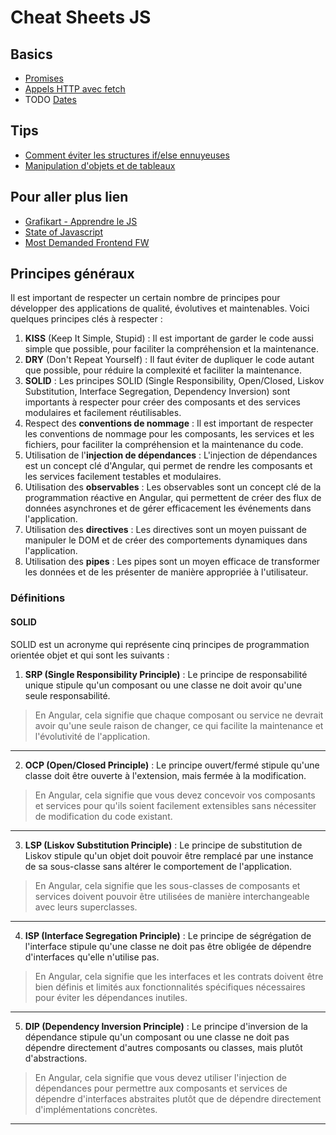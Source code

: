 # Cheat Sheets JS

## Basics

* [Promises](PROMISES.md)
* [Appels HTTP avec fetch](HTTP_WITH_FETCH.md)
* TODO [Dates](DATES.md)

## Tips 

* [Comment éviter les structures if/else ennuyeuses](tips/AVOID_IF_ELSE.md)
* [Manipulation d'objets et de tableaux](tips/OBJECT_MANIPULATION.md)


## Pour aller plus lien

* [Grafikart - Apprendre le JS](https://grafikart.fr/formations/formation-javascript)
* [State of Javascript](https://stateofjs.com/en-US)
* [Most Demanded Frontend FW](https://www.devjobsscanner.com/blog/the-most-demanded-frontend-frameworks/)


## Principes généraux

Il est important de respecter un certain nombre de principes pour développer des applications de qualité, évolutives et maintenables. Voici quelques principes clés à respecter :

1. **KISS** (Keep It Simple, Stupid) : Il est important de garder le code aussi simple que possible, pour faciliter la compréhension et la maintenance.
2. **DRY** (Don't Repeat Yourself) : Il faut éviter de dupliquer le code autant que possible, pour réduire la complexité et faciliter la maintenance.
3. **SOLID** : Les principes SOLID (Single Responsibility, Open/Closed, Liskov Substitution, Interface Segregation, Dependency Inversion) sont importants à respecter pour créer des composants et des services modulaires et facilement réutilisables.
4. Respect des **conventions de nommage** : Il est important de respecter les conventions de nommage pour les composants, les services et les fichiers, pour faciliter la compréhension et la maintenance du code.
5. Utilisation de l'**injection de dépendances** : L'injection de dépendances est un concept clé d'Angular, qui permet de rendre les composants et les services facilement testables et modulaires.
6. Utilisation des **observables** : Les observables sont un concept clé de la programmation réactive en Angular, qui permettent de créer des flux de données asynchrones et de gérer efficacement les événements dans l'application.
7. Utilisation des **directives** : Les directives sont un moyen puissant de manipuler le DOM et de créer des comportements dynamiques dans l'application.
8. Utilisation des **pipes** : Les pipes sont un moyen efficace de transformer les données et de les présenter de manière appropriée à l'utilisateur.

### Définitions

#### SOLID

SOLID est un acronyme qui représente cinq principes de programmation orientée objet et qui sont les suivants :

1. **SRP (Single Responsibility Principle)** : Le principe de responsabilité unique stipule qu'un composant ou une classe ne doit avoir qu'une seule responsabilité.
> En Angular, cela signifie que chaque composant ou service ne devrait avoir qu'une seule raison de changer, ce qui facilite la maintenance et l'évolutivité de l'application.
___
2. **OCP (Open/Closed Principle)** : Le principe ouvert/fermé stipule qu'une classe doit être ouverte à l'extension, mais fermée à la modification.
>En Angular, cela signifie que vous devez concevoir vos composants et services pour qu'ils soient facilement extensibles sans nécessiter de modification du code existant.
---
3. **LSP (Liskov Substitution Principle)** : Le principe de substitution de Liskov stipule qu'un objet doit pouvoir être remplacé par une instance de sa sous-classe sans altérer le comportement de l'application.
>En Angular, cela signifie que les sous-classes de composants et services doivent pouvoir être utilisées de manière interchangeable avec leurs superclasses.
---
4. **ISP (Interface Segregation Principle)** : Le principe de ségrégation de l'interface stipule qu'une classe ne doit pas être obligée de dépendre d'interfaces qu'elle n'utilise pas.
>En Angular, cela signifie que les interfaces et les contrats doivent être bien définis et limités aux fonctionnalités spécifiques nécessaires pour éviter les dépendances inutiles.
---
5. **DIP (Dependency Inversion Principle)** : Le principe d'inversion de la dépendance stipule qu'un composant ou une classe ne doit pas dépendre directement d'autres composants ou classes, mais plutôt d'abstractions.
>En Angular, cela signifie que vous devez utiliser l'injection de dépendances pour permettre aux composants et services de dépendre d'interfaces abstraites plutôt que de dépendre directement d'implémentations concrètes.
___